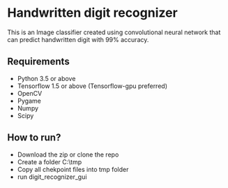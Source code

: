 # Handwritten digit recognizer

This is an Image classifier created using convolutional neural network that can predict handwritten digit with 99% accuracy.

## Requirements

* Python 3.5 or above
* Tensorflow 1.5 or above (Tensorflow-gpu preferred)
* OpenCV
* Pygame
* Numpy
* Scipy

## How to run?

* Download the zip or clone the repo
* Create a folder C:\tmp
* Copy all chekpoint files into tmp folder
* run digit_recognizer_gui